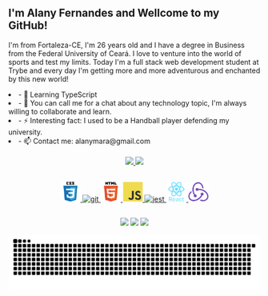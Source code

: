 <div>
<h2>I'm Alany Fernandes and Wellcome to my GitHub! </h2>
<p>I'm from Fortaleza-CE, I'm 26 years old and I have a degree in Business from the Federal University of Ceará. I love to venture into the world of sports and test my limits. Today I'm a full stack web development student at Trybe and every day I'm getting more and more adventurous and enchanted by this new world!</p>

  <div align="left" style="display: inline_block">
    <li>- 🌱 Learning TypeScript</li>
    <li>- 💬 You can call me for a chat about any technology topic, I'm always willing to collaborate and learn.</li>
    <li>- ⚡ Interesting fact: I used to be a Handball player defending my university.</li>
    <li>- 📫 Contact me: alanymara@gmail.com</li>
  </div>
  </div>
  <br>
<div align="center">
  <a href="https://github.com/alanymara">
  <img height="180em" src="https://github-readme-stats.vercel.app/api?username=alanymara&show_icons=true&theme=dracula&include_all_commits=true&count_private=true"/>
  <img height="180em" src="https://github-readme-stats.vercel.app/api/top-langs/?username=alanymara&layout=compact&langs_count=7&theme=dracula"/>
</div>
  
 <div align="center" style="display: inline_block"><br>
   <p> <a href="https://www.w3schools.com/css/" target="_blank" rel="noreferrer"> <img src="https://raw.githubusercontent.com/devicons/devicon/master/icons/css3/css3-original-wordmark.svg" alt="css3" width="40" height="40"/> </a> <a href="https://git-scm.com/" target="_blank" rel="noreferrer"> <img src="https://www.vectorlogo.zone/logos/git-scm/git-scm-icon.svg" alt="git" width="40" height="40"/> </a> <a href="https://www.w3.org/html/" target="_blank" rel="noreferrer"> <img src="https://raw.githubusercontent.com/devicons/devicon/master/icons/html5/html5-original-wordmark.svg" alt="html5" width="40" height="40"/> </a> <a href="https://developer.mozilla.org/en-US/docs/Web/JavaScript" target="_blank" rel="noreferrer"> <img src="https://raw.githubusercontent.com/devicons/devicon/master/icons/javascript/javascript-original.svg" alt="javascript" width="40" height="40"/> </a> <a href="https://jestjs.io" target="_blank" rel="noreferrer"> <img src="https://www.vectorlogo.zone/logos/jestjsio/jestjsio-icon.svg" alt="jest" width="40" height="40"/> </a> <a href="https://reactjs.org/" target="_blank" rel="noreferrer"> <img src="https://raw.githubusercontent.com/devicons/devicon/master/icons/react/react-original-wordmark.svg" alt="react" width="40" height="40"/> </a> <a href="https://redux.js.org" target="_blank" rel="noreferrer"> <img src="https://raw.githubusercontent.com/devicons/devicon/master/icons/redux/redux-original.svg" alt="redux" width="40" height="40"/> </a> </p>


  ##
   
<div> 
 
<a href="https://www.linkedin.com/in/alanyfernandes/" target="_blank"><img src="https://img.shields.io/badge/-LinkedIn-%230077B5?style=for-the-badge&logo=linkedin&logoColor=white" target="_blank"></a> 
<a href = "mailto:alanymara@gmail.com"><img src="https://img.shields.io/badge/-Gmail-%23333?style=for-the-badge&logo=gmail&logoColor=white" target="_blank"></a>
<a href="https://www.instagram.com/alanymara/" target="_blank"><img src="https://img.shields.io/badge/-Instagram-%23E4405F?style=for-the-badge&logo=instagram&logoColor=white" target="_blank"></a>
 
  ![Snake animation](https://github.com/alanymara/alanymara/blob/output/github-contribution-grid-snake.svg)
</div>
